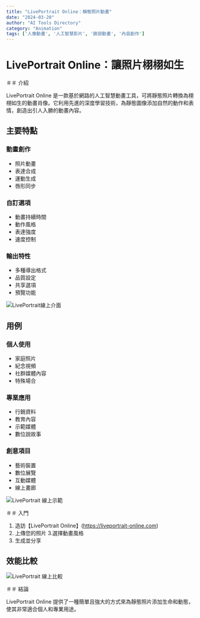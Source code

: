 ```yaml
---
title: "LivePortrait Online：靜態照片動畫"
date: "2024-03-20"
author: "AI Tools Directory"
category: "Animation"
tags: ['人像動畫', '人工智慧影片', '臉部動畫', '內容創作']
---
```

# LivePortrait Online：讓照片栩栩如生

＃＃ 介紹

LivePortrait Online 是一款基於網路的人工智慧動畫工具，可將靜態照片轉換為栩栩如生的動畫肖像。它利用先進的深度學習技術，為靜態圖像添加自然的動作和表情，創造出引人入勝的動畫內容。

## 主要特點

### 動畫創作
- 照片動畫
- 表達合成
- 運動生成
- 唇形同步

### 自訂選項
- 動畫持續時間
- 動作風格
- 表達強度
- 速度控制

### 輸出特性
- 多種導出格式
- 品質設定
- 共享選項
- 預覽功能

![LivePortrait線上介面](/imgs/liveportrait-online/interface.jpg)

## 用例

### 個人使用
- 家庭照片
- 紀念視頻
- 社群媒體內容
- 特殊場合

### 專業應用
- 行銷資料
- 教育內容
- 示範媒體
- 數位說故事

### 創意項目
- 藝術裝置
- 數位展覽
- 互動媒體
- 線上畫廊

![LivePortrait 線上示範](/imgs/liveportrait-online/demo.jpg)

＃＃ 入門

1. 造訪【LivePortrait Online】(https://liveportrait-online.com)
2. 上傳您的照片
3.選擇動畫風格
4. 生成並分享

## 效能比較

![LivePortrait 線上比較](/imgs/liveportrait-online/comparison.jpg)

＃＃ 結論

LivePortrait Online 提供了一種簡單且強大的方式來為靜態照片添加生命和動態，使其非常適合個人和專業用途。
